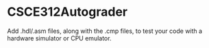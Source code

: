 # CSCE312Autograder

Add .hdl/.asm files, along with the .cmp files, to test your code with a hardware simulator or CPU emulator.
